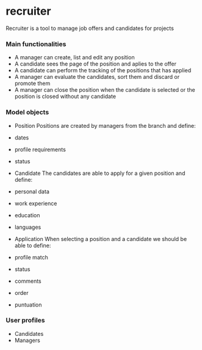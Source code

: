 # recruiter
Recruiter is a tool to manage job offers and candidates for projects

### Main functionalities
- A manager can create, list and edit any position
- A candidate sees the page of the position and aplies to the offer
- A candidate can perform the tracking of the positions that has applied
- A manager can evaluate the candidates, sort them and discard or promote them
- A manager can close the position when the candidate is selected or the position is closed without any candidate

### Model objects

- Position
Positions are created by managers from the branch and define:
- dates
- profile requirements
- status

- Candidate
The candidates are able to apply for a given position and define:
- personal data
- work experience
- education
- languages 

- Application
When selecting a position and a candidate we should be able to define:
- profile match
- status
- comments
- order
- puntuation

### User profiles
- Candidates
- Managers

